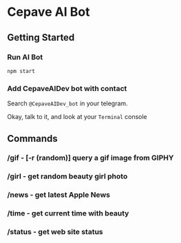 # Cepave AI Bot

## Getting Started

### Run AI Bot
`npm start`

### Add CepaveAIDev bot with contact
Search `@CepaveAIDev_bot` in your telegram.

Okay, talk to it, and look at your `Terminal` console

## Commands

### /gif - [-r (random)] query a gif image from GIPHY
### /girl - get random beauty girl photo
### /news - get latest Apple News 
### /time - get current time with beauty 
### /status - get web site status
